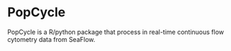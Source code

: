 PopCycle
========

PopCycle is a R/python package that process in real-time continuous flow cytometry data from SeaFlow.
